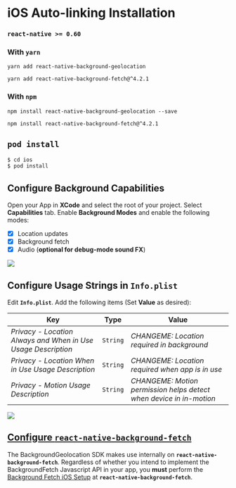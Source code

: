 # iOS Auto-linking Installation
### `react-native >= 0.60`

### With `yarn`

```shell
yarn add react-native-background-geolocation

yarn add react-native-background-fetch@^4.2.1
```

### With `npm`
```shell
npm install react-native-background-geolocation --save

npm install react-native-background-fetch@^4.2.1
```

## `pod install`

```bash
$ cd ios
$ pod install
```

## Configure Background Capabilities

Open your App in **XCode** and select the root of your project.  Select **Capabilities** tab.  Enable **Background Modes** and enable the following modes:

- [x] Location updates
- [x] Background fetch
- [x] Audio (**optional for debug-mode sound FX**)

![](https://dl.dropboxusercontent.com/s/a4xieyd0h38xklu/Screenshot%202016-09-22%2008.12.51.png?dl=1)

## Configure Usage Strings in `Info.plist`

Edit **`Info.plist`**.  Add the following items (Set **Value** as desired):

| Key | Type | Value |
|-----|-------|-------------|
| *Privacy - Location Always and When in Use Usage Description* | `String` | *CHANGEME: Location required in background* |
| *Privacy - Location When in Use Usage Description* | `String` | *CHANGEME: Location required when app is in use* |
| *Privacy - Motion Usage Description* | `String` | *CHANGEME: Motion permission helps detect when device in in-motion* |

![](https://dl.dropboxusercontent.com/s/j7udsab7brlj4yk/Screenshot%202016-09-22%2008.33.53.png?dl=1)


## [Configure `react-native-background-fetch`](https://github.com/transistorsoft/react-native-background-fetch/blob/master/docs/INSTALL-AUTO-IOS.md#ios-auto-linking-setup)

The BackgroundGeolocation SDK makes use internally on __`react-native-background-fetch`__.  Regardless of whether you intend to implement the BackgroundFetch Javascript API in your app, you **must** perform the [Background Fetch iOS Setup](https://github.com/transistorsoft/react-native-background-fetch/blob/master/docs/INSTALL-AUTO-IOS.md#configure-background-capabilities) at __`react-native-background-fetch`__.
